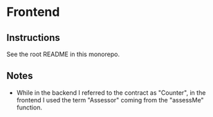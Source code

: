 # Frontend

## Instructions

See the root README in this monorepo.

## Notes

- While in the backend I referred to the contract as "Counter", in the frontend I used the term "Assessor" coming from the "assessMe" function.
